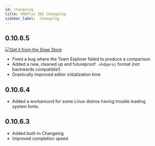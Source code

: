 ```yaml
---
id: changelog
title: VHDPlus IDE Changelog
sidebar_label:  Changelog
---
```


## 0.10.6.5

[![Get it from the Snap Store](https://vhdplus.com/assets/images/vcdviewer-6d78f9a14c5cb4ea02b5d32db4645974.png)](https://snapcraft.io/vhdplus)

- Fixed a bug where the Team Explorer failed to produce a comparison
- Added a new, cleaned up and futureproof `.vhdpproj` format (not backwards compatible!)
- Drastically improved editor initialization time

## 0.10.6.4

- Added a workaround for some Linux distros having trouble loading system fonts.

## 0.10.6.3

- Added built-in Changelog
- Improved completion speed
